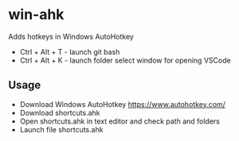 # win-ahk
Adds hotkeys in Windows AutoHotkey
* Ctrl + Alt + T - launch git bash
* Ctrl + Alt + K - launch folder select window for opening VSCode
## Usage
* Download Windows AutoHotkey https://www.autohotkey.com/
* Download shortcuts.ahk
* Open shortcuts.ahk in text editor and check path and folders
* Launch file shortcuts.ahk
